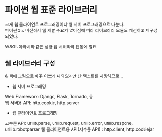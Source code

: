 # 파이썬 웹 표준 라이브러리

크게 웹 클라이언트 프로그래밍이냐 웹 서버 프로그래밍으로 나눈다. <br>
파이썬 3.x 버전에서 웹 개발 수요가 많아짐에 따라 라이브러리 모듈도 개선하고 재구성되었다.

WSGI: 아파치와 같은 상용 웹 서버와의 연동에 필요

## 웹 라이브러리 구성

& 책에 그림으로 아주 이쁘게 나와있지만 난 텍스트를 사랑하므로...

* 웹 서버 프로그래밍

Web Framework: Django, Flask, Tornado, 등 <br>
웹 서버용 API: http.cookie, http.server <br>


* 웹 클라이언트 프로그래밍

고수준 API: urllib.parse, urllib.request, urllib.error, urllib.respone, urllib.robotparser
웹 클라이언트용 API(저수준 API) : http.client, http.cookiejar
